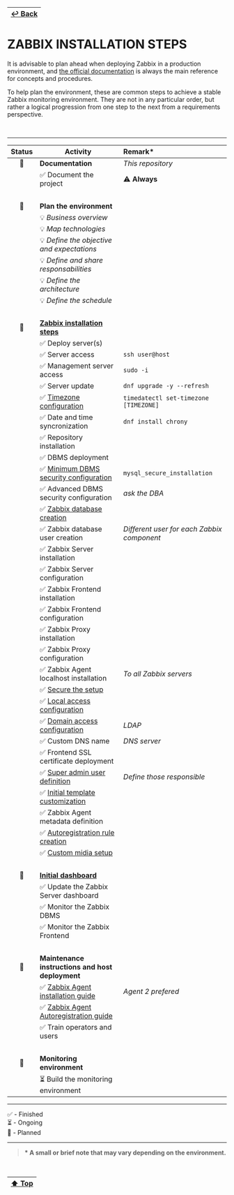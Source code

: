 | [↩️ Back](./) |
| --- |

# ZABBIX INSTALLATION STEPS

It is advisable to plan ahead when deploying Zabbix in a production environment, and [the official documentation](https://www.zabbix.com/documentation/current/en) is always the main reference for concepts and procedures.

To help plan the environment, these are common steps to achieve a stable Zabbix monitoring environment. They are not in any particular order, but rather a logical progression from one step to the next from a requirements perspective.

<BR>

---

| **Status**         | **Activity**                                     | **Remark\*** |
| :---:              | ---                                              | :--- |
| 📅                 | **Documentation**                                | _This repository_ |
|                    | ✅ Document the project                          | ⚠️ **Always** |
| <BR> | | |                                                            
| 📅                 | **Plan the environment**                         | |
|                    | 💡 _Business overview_                           | |
|                    | 💡 _Map technologies_                            | |
|                    | 💡 _Define the objective and expectations_       | |
|                    | 💡 _Define and share responsabilities_           | |
|                    | 💡 _Define the architecture_                     | |
|                    | 💡 _Define the schedule_                         | |
| <BR> | | |
| 📅                 | [**Zabbix installation steps**](https://www.zabbix.com/documentation/current/en/manual/installation/getting_zabbix) | |
|                    | ✅ Deploy server(s)                              | |
|                    | ✅ Server access                                 | `ssh user@host` |
|                    | ✅ Management server access                      | `sudo -i` |
|                    | ✅ Server update                                 | `dnf upgrade -y --refresh` |
|                    | ✅ [Timezone configuration](https://www.freedesktop.org/software/systemd/man/latest/timedatectl.html) | `timedatectl set-timezone [TIMEZONE]` |
|                    | ✅ Date and time syncronization                  | `dnf install chrony` |
|                    | ✅ Repository installation                       | |
|                    | ✅ DBMS deployment                               | |
|                    | ✅ [Minimum DBMS security configuration](https://dev.mysql.com/doc/mysql-secure-deployment-guide/8.0/en/) | `mysql_secure_installation` |
|                    | ✅ Advanced DBMS security configuration          | _ask the DBA_ |
|                    | ✅ [Zabbix database creation](https://www.zabbix.com/documentation/current/en/manual/appendix/install/db_scripts) | |
|                    | ✅ Zabbix database user creation                 | _Different user for each Zabbix component_ |
|                    | ✅ Zabbix Server installation                    | |
|                    | ✅ Zabbix Server configuration                   | |
|                    | ✅ Zabbix Frontend installation                  | |
|                    | ✅ Zabbix Frontend configuration                 | |
|                    | ✅ Zabbix Proxy installation                     | |
|                    | ✅ Zabbix Proxy configuration                    | |
|                    | ✅ Zabbix Agent localhost installation           | _To all Zabbix servers_ |
|                    | ✅ [Secure the setup](https://www.zabbix.com/documentation/current/en/manual/installation/best_practices) | |
|                    | ✅ [Local access configuration](https://www.zabbix.com/documentation/current/en/manual/config/users_and_usergroups) | |
|                    | ✅ [Domain access configuration](https://www.zabbix.com/documentation/current/en/manual/web_interface/frontend_sections/users/authentication) | _LDAP_ |
|                    | ✅ Custom DNS name                               | _DNS server_ |
|                    | ✅ Frontend SSL certificate deployment           | |
|                    | ✅ [Super admin user definition](https://www.zabbix.com/documentation/current/en/manual/config/users_and_usergroups/permissions) | _Define those responsible_ |
|                    | ✅ [Initial template customization](https://www.zabbix.com/documentation/current/en/manual/config/templates) | |
|                    | ✅ Zabbix Agent metadata definition              | |
|                    | ✅ [Autoregistration rule creation](https://www.zabbix.com/documentation/current/en/manual/config/notifications/action) | |
|                    | ✅ [Custom midia setup](https://www.zabbix.com/documentation/current/en/manual/web_interface/frontend_sections/alerts/mediatypes) | |
| <BR> | | |
| 📅 | [**Initial dashboard**](https://www.zabbix.com/documentation/current/en/manual/web_interface/frontend_sections/dashboards) | |
|                    | ✅ Update the Zabbix Server dashboard            | |
|                    | ✅ Monitor the Zabbix DBMS                       | |
|                    | ✅ Monitor the Zabbix Frontend                   | |
| <BR> | | |
| 📅                 | **Maintenance instructions and host deployment** | |
|                    | ✅ [Zabbix Agent installation guide](https://www.zabbix.com/documentation/current/en/manual/concepts/agent) | _Agent 2 prefered_ |
|                    | ✅ [Zabbix Agent Autoregistration guide](https://www.zabbix.com/documentation/current/en/manual/discovery/auto_registration) | |
|                    | ✅ Train operators and users                     | |
| <BR> | | |
| 📅                 | **Monitoring environment**                       | |
|                    | ⏳ Build the monitoring environment              | |

---

✅ - Finished \
⏳ - Ongoing \
📅 - Planned

---

> **\* A small or brief note that may vary depending on the environment.**

<BR>

| [⬆️ Top](#zabbix-installation-steps) |
| --- |